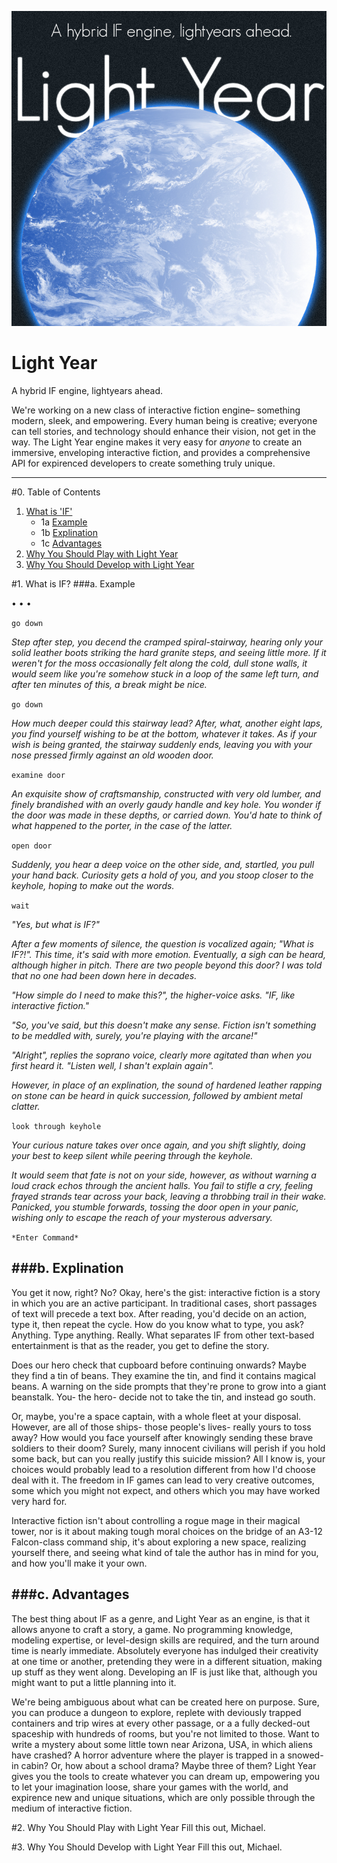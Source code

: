 ![](Marketing/Scaled/LightYear%20-%20Title%20-%20Catch.jpg "LightYear - Title - Catch.jpg")


# Light Year
A hybrid IF engine, lightyears ahead.

We're working on a new class of interactive fiction engine– something modern, sleek, and empowering. Every human being is creative; everyone can tell stories, and technology should enhance their vision, not get in the way. The Light Year engine makes it very easy for *anyone* to create an immersive, enveloping interactive fiction, and provides a comprehensive API for expirenced developers to create something truly unique.

---
#0. Table of Contents
1. [What is 'IF'](#1-what-is-if)
	* 1a [Example](#a-example)
	* 1b [Explination](#b-explination)
	* 1c [Advantages](#c-advantages)
2. [Why You Should Play with Light Year](#2-why-you-should-play-with-light-year)
3. [Why You Should Develop with Light Year](#3-why-you-should-develop-with-light-year)


#1. What is IF?
###a. Example


• • •

`go down`

*Step after step, you decend the cramped spiral-stairway, hearing only your solid leather boots striking the hard granite steps, and seeing little more. If it weren't for the moss occasionally felt along the cold, dull stone walls, it would seem like you're somehow stuck in a loop of the same left turn, and after ten minutes of this, a break might be nice.*

`go down`

*How much deeper could this stairway lead? After, what, another eight laps, you find yourself wishing to be at the bottom, whatever it takes. As if your wish is being granted, the stairway suddenly ends, leaving you with your nose pressed firmly against an old wooden door.*

`examine door`

*An exquisite show of craftsmanship, constructed with very old lumber, and finely brandished with an overly gaudy handle and key hole. You wonder if the door was made in these depths, or carried down. You'd hate to think of what happened to the porter, in the case of the latter.*

`open door`

*Suddenly, you hear a deep voice on the other side, and, startled, you pull your hand back. Curiosity gets a hold of you, and you stoop closer to the keyhole, hoping to make out the words.*

`wait`

*"Yes, but what is IF?"*

*After a few moments of silence, the question is vocalized again; "What is IF?!". This time, it's said with more emotion. Eventually, a sigh can be heard, although higher in pitch. There are two people beyond this door? I was told that no one had been down here in decades.*

*"How simple do I need to make this?", the higher-voice asks. "IF, like interactive fiction."*

*"So, you've said, but this doesn't make any sense. Fiction isn't something to be meddled with, surely, you're playing with the arcane!"*

*"Alright", replies the soprano voice, clearly more agitated than when you first heard it. "Listen well, I shan't explain again".*

*However, in place of an explination, the sound of hardened leather rapping on stone can be heard in quick succession, followed by ambient metal clatter.*

`look through keyhole`

*Your curious nature takes over once again, and you shift slightly, doing your best to keep silent while peering through the keyhole.*

*It would seem that fate is not on your side, however, as without warning a loud crack echos through the ancient halls. You fail to stifle a cry, feeling frayed strands tear across your back, leaving a throbbing trail in their wake. Panicked, you stumble forwards, tossing the door open in your panic, wishing only to escape the reach of your mysterous adversary.*

`*Enter Command*`

###b. Explination
---

You get it now, right? No? Okay, here's the gist: interactive fiction is a story in which you are an active participant. In traditional cases, short passages of text will precede a text box. After reading, you'd decide on an action, type it, then repeat the cycle. How do you know what to type, you ask? Anything. Type anything. Really. What separates IF from other text-based entertainment is that as the reader, you get to define the story.

Does our hero check that cupboard before continuing onwards? Maybe they find a tin of beans. They examine the tin, and find it contains magical beans. A warning on the side prompts that they're prone to grow into a giant beanstalk. You- the hero- decide not to take the tin, and instead go south.

Or, maybe, you're a space captain, with a whole fleet at your disposal. However, are all of those ships- those people's lives- really yours to toss away? How would you face yourself after knowingly sending these brave soldiers to their doom? Surely, many innocent civilians will perish if you hold some back, but can you really justify this suicide mission? All I know is, your choices would probably lead to a resolution different from how I'd choose deal with it. The freedom in IF games can lead to very creative outcomes, some which you might not expect, and others which you may have worked very hard for.

Interactive fiction isn't about controlling a rogue mage in their magical tower, nor is it about making tough moral choices on the bridge of an A3-12 Falcon-class command ship, it's about exploring a new space, realizing yourself there, and seeing what kind of tale the author has in mind for you, and how you'll make it your own.

###c. Advantages
---

The best thing about IF as a genre, and Light Year as an engine, is that it allows anyone to craft a story, a game. No programming knowledge, modeling expertise, or level-design skills are required, and the turn around time is nearly immediate. Absolutely everyone has indulged their creativity at one time or another, pretending they were in a different situation, making up stuff as they went along. Developing an IF is just like that, although you might want to put a little planning into it.

We're being ambiguous about what can be created here on purpose. Sure, you can produce a dungeon to explore, replete with deviously trapped containers and trip wires at every other passage, or a a fully decked-out spaceship with hundreds of rooms, but you're not limited to those. Want to write a mystery about some little town near Arizona, USA, in which aliens have crashed? A horror adventure where the player is trapped in a snowed-in cabin? Or, how about a school drama? Maybe three of them? Light Year gives you the tools to create whatever you can dream up, empowering you to let your imagination loose, share your games with the world, and expirence new and unique situations, which are only possible through the medium of interactive fiction.

#2. Why You Should Play with Light Year
Fill this out, Michael.

#3. Why You Should Develop with Light Year
Fill this out, Michael.